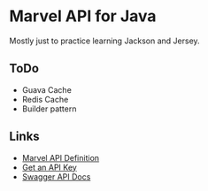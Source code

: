 # Marvel API for Java #

Mostly just to practice learning Jackson and Jersey.

## ToDo ##

* Guava Cache
* Redis Cache
* Builder pattern

## Links ##

* [Marvel API Definition](http://developer.marvel.com/docs#!/public/getCreatorCollection_get_0)
* [Get an API Key](https://developer.marvel.com/signup)
* [Swagger API Docs](http://gateway.marvel.com/docs)

